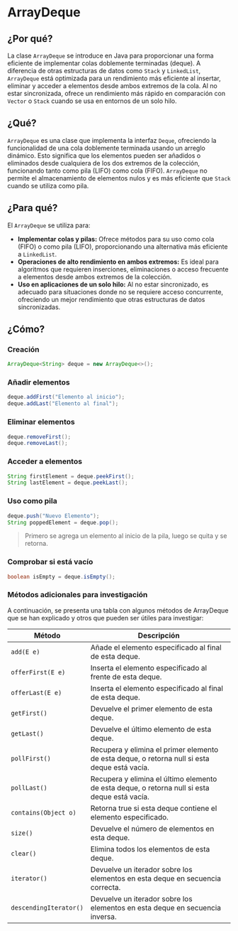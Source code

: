 # ArrayDeque

## ¿Por qué?

La clase `ArrayDeque` se introduce en Java para proporcionar una forma eficiente de implementar colas doblemente terminadas (deque). A diferencia de otras estructuras de datos como `Stack` y `LinkedList`, `ArrayDeque` está optimizada para un rendimiento más eficiente al insertar, eliminar y acceder a elementos desde ambos extremos de la cola. Al no estar sincronizada, ofrece un rendimiento más rápido en comparación con `Vector` o `Stack` cuando se usa en entornos de un solo hilo.

## ¿Qué?

`ArrayDeque` es una clase que implementa la interfaz `Deque`, ofreciendo la funcionalidad de una cola doblemente terminada usando un arreglo dinámico. Esto significa que los elementos pueden ser añadidos o eliminados desde cualquiera de los dos extremos de la colección, funcionando tanto como pila (LIFO) como cola (FIFO). `ArrayDeque` no permite el almacenamiento de elementos nulos y es más eficiente que `Stack` cuando se utiliza como pila.

## ¿Para qué?

El `ArrayDeque` se utiliza para:

- **Implementar colas y pilas:** Ofrece métodos para su uso como cola (FIFO) o como pila (LIFO), proporcionando una alternativa más eficiente a `LinkedList`.
- **Operaciones de alto rendimiento en ambos extremos:** Es ideal para algoritmos que requieren inserciones, eliminaciones o acceso frecuente a elementos desde ambos extremos de la colección.
- **Uso en aplicaciones de un solo hilo:** Al no estar sincronizado, es adecuado para situaciones donde no se requiere acceso concurrente, ofreciendo un mejor rendimiento que otras estructuras de datos sincronizadas.

## ¿Cómo?

### Creación

```java
ArrayDeque<String> deque = new ArrayDeque<>();
```

### Añadir elementos

```java
deque.addFirst("Elemento al inicio");
deque.addLast("Elemento al final");
```

### Eliminar elementos

```java
deque.removeFirst();
deque.removeLast();
```

### Acceder a elementos

```java
String firstElement = deque.peekFirst();
String lastElement = deque.peekLast();
```

### Uso como pila

```java
deque.push("Nuevo Elemento");
String poppedElement = deque.pop();
```

> Primero se agrega un elemento al inicio de la pila, luego se quita y se retorna.

### Comprobar si está vacío

```java
boolean isEmpty = deque.isEmpty();
```

### Métodos adicionales para investigación

A continuación, se presenta una tabla con algunos métodos de ArrayDeque que se han explicado y otros que pueden ser útiles para investigar:

|Método|Descripción|
|-|-|
|`add(E e)`|Añade el elemento especificado al final de esta deque.
|`offerFirst(E e)`|Inserta el elemento especificado al frente de esta deque.
|`offerLast(E e)`|Inserta el elemento especificado al final de esta deque.
|`getFirst()`|Devuelve el primer elemento de esta deque.
|`getLast()`|Devuelve el último elemento de esta deque.
|`pollFirst()`|Recupera y elimina el primer elemento de esta deque, o retorna null si esta deque está vacía.
|`pollLast()`|Recupera y elimina el último elemento de esta deque, o retorna null si esta deque está vacía.
|`contains(Object o)`|Retorna true si esta deque contiene el elemento especificado.
|`size()`|Devuelve el número de elementos en esta deque.
|`clear()`|Elimina todos los elementos de esta deque.
|`iterator()`|Devuelve un iterador sobre los elementos en esta deque en secuencia correcta.
|`descendingIterator()`|Devuelve un iterador sobre los elementos en esta deque en secuencia inversa.